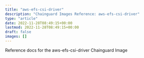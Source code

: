```yaml
---
title: "aws-efs-csi-driver"
description: "Chainguard Images Reference: aws-efs-csi-driver"
type: "article"
date: 2022-11-28T08:49:15+00:00
lastmod: 2022-11-28T08:49:15+00:00
draft: false
images: []
---
```


Reference docs for the aws-efs-csi-driver Chainguard Image
